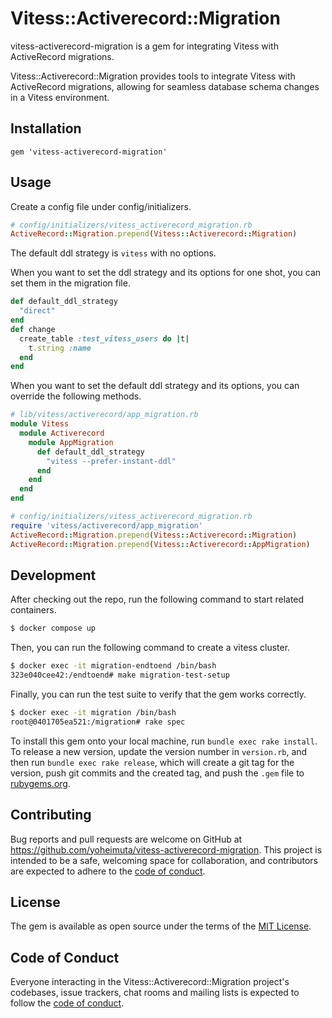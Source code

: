 # Vitess::Activerecord::Migration

vitess-activerecord-migration is a gem for integrating Vitess with ActiveRecord migrations.

Vitess::Activerecord::Migration provides tools to integrate Vitess with ActiveRecord migrations, 
allowing for seamless database schema changes in a Vitess environment.

## Installation

```
gem 'vitess-activerecord-migration'
```

## Usage

Create a config file under config/initializers.

```ruby
# config/initializers/vitess_activerecord_migration.rb
ActiveRecord::Migration.prepend(Vitess::Activerecord::Migration)
```

The default ddl strategy is `vitess` with no options.

When you want to set the ddl strategy and its options for one shot, you can set them in the migration file.

```ruby
def default_ddl_strategy
  "direct"
end
def change
  create_table :test_vitess_users do |t|
    t.string :name
  end
end
```

When you want to set the default ddl strategy and its options, you can override the following methods.

```ruby
# lib/vitess/activerecord/app_migration.rb
module Vitess
  module Activerecord
    module AppMigration
      def default_ddl_strategy
        "vitess --prefer-instant-ddl"
      end
    end
  end
end
```

```ruby
# config/initializers/vitess_activerecord_migration.rb
require 'vitess/activerecord/app_migration'
ActiveRecord::Migration.prepend(Vitess::Activerecord::Migration)
ActiveRecord::Migration.prepend(Vitess::Activerecord::AppMigration)
```


## Development

After checking out the repo, run the following command to start related containers.

```bash
$ docker compose up
```

Then, you can run the following command to create a vitess cluster.

```bash
$ docker exec -it migration-endtoend /bin/bash
323e040cee42:/endtoend# make migration-test-setup
```

Finally, you can run the test suite to verify that the gem works correctly.

```bash
$ docker exec -it migration /bin/bash
root@0401705ea521:/migration# rake spec
```

To install this gem onto your local machine, run `bundle exec rake install`.
To release a new version, update the version number in `version.rb`, and then run `bundle exec rake release`,
which will create a git tag for the version, push git commits and the created tag, and push the `.gem` file to [rubygems.org](https://rubygems.org).

## Contributing

Bug reports and pull requests are welcome on GitHub at https://github.com/yoheimuta/vitess-activerecord-migration.
This project is intended to be a safe, welcoming space for collaboration, and contributors are expected to adhere to the [code of conduct](https://github.com/[USERNAME]/vitess-activerecord-migration/blob/main/CODE_OF_CONDUCT.md).

## License

The gem is available as open source under the terms of the [MIT License](https://opensource.org/licenses/MIT).

## Code of Conduct

Everyone interacting in the Vitess::Activerecord::Migration project's codebases, issue trackers, chat rooms and mailing lists is expected to follow the [code of conduct](https://github.com/[USERNAME]/vitess-activerecord-migration/blob/main/CODE_OF_CONDUCT.md).

